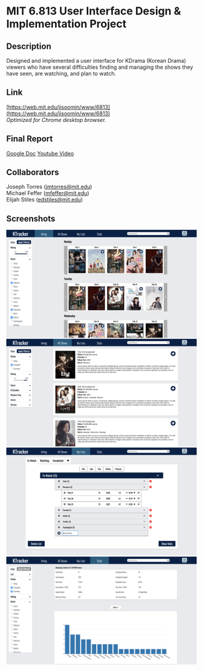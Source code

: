 # MIT 6.813 User Interface Design & Implementation Project

## Description
Designed and implemented a user interface for KDrama (Korean Drama) viewers who have several difficulties finding and managing the shows they have seen, are watching, and plan to watch.

## Link
[https://web.mit.edu/jisoomin/www/6813](https://web.mit.edu/jisoomin/www/6813)  
*Optimized for Chrome desktop browser.*

## Final Report
[Google Doc](https://docs.google.com/document/d/12vn-tF6EU1qznetFzvD9nW-E6NElGVAfDQ_KbEt26GY/edit?usp=sharing)
[Youtube Video](https://youtu.be/uvOnMKvK4X8)

## Collaborators
Joseph Torres (<jmtorres@mit.edu>)  
Michael Feffer (<mfeffer@mit.edu>)  
Elijah Stiles (<edstiles@mit.edu>)

## Screenshots
![airing screenshot](screenshots/airing.png "Airing Page")
![all-shows screenshot](screenshots/all-shows.png "All Shows Page")
![my-lists screenshot](screenshots/my-lists.png "My Lists Page")
![stats screenshot](screenshots/stats.png "Stats Page")
